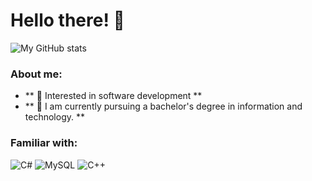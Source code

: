 
# Hello there! 👋

![My GitHub stats](https://github-readme-stats.vercel.app/api?username=SK68-ph&count_private=true&show_icons=true&theme=tokyonight)


<h3> About me: </h3>

-  ** 🌱 Interested in software development **
-  ** 🔭 I am currently pursuing a bachelor's degree in information and technology. **


 ### Familiar with:
 ![C#](https://img.shields.io/badge/c%23-%23239120.svg?style=for-the-badge&logo=c-sharp&logoColor=white)
 ![MySQL](https://img.shields.io/badge/mysql-%2300f.svg?style=for-the-badge&logo=mysql&logoColor=white)
 ![C++](https://img.shields.io/badge/C%2B%2B-00599C?style=for-the-badge&logo=c%2B%2B&logoColor=white)
